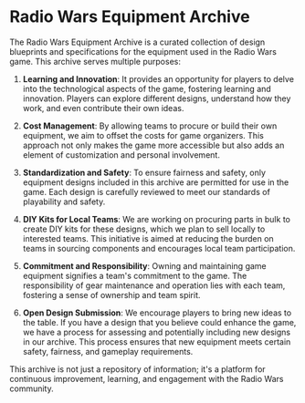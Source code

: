 # Radio Wars Equipment Archive

The Radio Wars Equipment Archive is a curated collection of design blueprints and specifications for the equipment used in the Radio Wars game. This archive serves multiple purposes:

1. **Learning and Innovation**: It provides an opportunity for players to delve into the technological aspects of the game, fostering learning and innovation. Players can explore different designs, understand how they work, and even contribute their own ideas.

2. **Cost Management**: By allowing teams to procure or build their own equipment, we aim to offset the costs for game organizers. This approach not only makes the game more accessible but also adds an element of customization and personal involvement.

3. **Standardization and Safety**: To ensure fairness and safety, only equipment designs included in this archive are permitted for use in the game. Each design is carefully reviewed to meet our standards of playability and safety.

4. **DIY Kits for Local Teams**: We are working on procuring parts in bulk to create DIY kits for these designs, which we plan to sell locally to interested teams. This initiative is aimed at reducing the burden on teams in sourcing components and encourages local team participation.

5. **Commitment and Responsibility**: Owning and maintaining game equipment signifies a team's commitment to the game. The responsibility of gear maintenance and operation lies with each team, fostering a sense of ownership and team spirit.

6. **Open Design Submission**: We encourage players to bring new ideas to the table. If you have a design that you believe could enhance the game, we have a process for assessing and potentially including new designs in our archive. This process ensures that new equipment meets certain safety, fairness, and gameplay requirements.

This archive is not just a repository of information; it's a platform for continuous improvement, learning, and engagement with the Radio Wars community.
